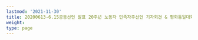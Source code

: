 ```yaml
---
lastmod: '2021-11-30'
title: 20200613-6.15공동선언 발표 20주년 노동자 민족자주선언 기자회견 & 평화통일대회
weight: 
type: page
---
```

